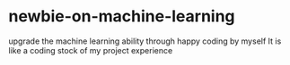 # newbie-on-machine-learning
upgrade the machine learning ability through happy coding by myself
It is like a coding stock of my project experience
